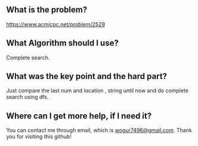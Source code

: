 ## What is the problem?

<https://www.acmicpc.net/problem/2529>

## What Algorithm should I use?

Complete search.

## What was the key point and the hard part?

Just compare the last num and location , string until now and do complete search using dfs.

## Where can I get more help, if I need it?

You can contact me through email, which is wogur7496@gmail.com.
Thank you for visiting this github!


